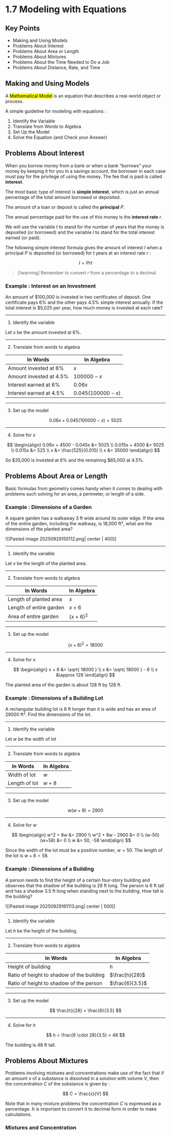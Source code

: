 # 1.7 Modeling with Equations

## Key Points

- Making and Using Models
- Problems About Interest
- Problems About Area or Length
- Problems About Mixtures
- Problems About the Time Needed to Do a Job
- Problems About Distance, Rate, and Time


## Making and Using Models

A <mark class="hltr-trippy">Mathematical Model</mark> is an equation that describes a real-world object or process.

A simple guideline for modeling with equations :
1. Identify the Variable
2. Translate from Words to Algebra
3. Set Up the Model
4. Solve the Equation (and Check your Answer)


## Problems About Interest

When you borrow money from a bank or when a bank “borrows” your money by keeping it for you in a savings account, the borrower in each case must pay for the privilege of using the money. The fee that is paid is called **interest**.

The most basic type of interest is **simple interest**, which is just an annual percentage of the total amount borrowed or deposited.

The amount of a loan or deposit is called the **principal** $P$.

The annual percentage paid for the use of this money is the **interest rate** $r$.

We will use the variable $t$ to stand for the number of years that the money is deposited (or borrowed) and the variable $I$ to stand for the total interest earned (or paid).

The following simple interest formula gives the amount of interest $I$ when a principal $P$ is deposited (or borrowed) for $t$ years at an interest rate $r$ :

$$
I = Prt
$$

> [!warning] Remember to convert $r$ from a percentage to a decimal.


### Example : Interest on an Investment

An amount of \$100,000 is invested in two certificates of deposit. One certificate pays 6% and the other pays 4.5% simple interest annually. If the total interest is \$5,025 per year, how much money is invested at each rate?

---

1. Identify the variable

Let $x$ be the amount invested at 6%.

---

2. Translate from words to algebra

| In Words                | In Algebra        |
| ----------------------- | ----------------- |
| Amount invested at 6%   | $x$               |
| Amount invested at 4.5% | $100000-x$        |
| Interest earned at 6%   | $0.06x$           |
| Interest earned at 4.5% | $0.045(100000-x)$ |

---

3. Set up the model

$$
0.06x + 0.045(100000-x) = 5025
$$

---

4. Solve for $x$

$$
\begin{align}
  0.06x + 4500 - 0.045x &= 5025 \\
  0.015x + 4500 &= 5025 \\
  0.015x &= 525 \\
  x &= \frac{525}{0.015} \\
  x &= 35000
\end{align}
$$

So $35,000 is invested at 6% and the remaining $65,000 at 4.5%.


## Problems About Area or Length

Basic formulas from geometry comes handy when it comes to dealing with problems such solving for an area, a perimeter, or length of a side.

### Example : Dimensions of a Garden

A square garden has a walkaway 3 ft wide around its outer edge. If the area of the entire garden, including the walkway, is 18,000 ft², what are the dimensions of the planted area?

![[Pasted image 20250929155112.png| center | 400]]


---

1. Identify the variable

Let $x$ be the length of the planted area.

---

2. Translate from words to algebra


| In Words                | In Algebra |
| ----------------------- | ---------- |
| Length of planted area  | $x$        |
| Length of entire garden | $x+6$      |
| Area of entire garden   | $(x+6)^2$  |

---

3. Set up the model

$$
(x+6)^2 = 18000
$$

---

4. Solve for $x$

$$
\begin{align}
  x + 6 &= \sqrt{ 18000 } \\
  x &= \sqrt{ 18000 } - 6 \\
  x &\approx 128
\end{align}
$$

The planted area of the garden is about $128$ ft by $128$ ft.


### Example : Dimensions of a Building Lot

A rectangular building lot is 8 ft longer than it is wide and has an area of 29000 ft². Find the dimensions of the lot.

---

1. Identify the variable

Let $w$ be the width of lot

---

2. Translate from words to algebra

| In Words      | In Algebra |
| ------------- | ---------- |
| Width of lot  | $w$        |
| Length of lot | $w+8$      |

---

3. Set up the model

$$
w(w+8) = 2900
$$

---

4. Solve for $w$

$$
\begin{align}
  w^2 + 8w &= 2900 \\
  w^2 + 8w - 2900 &= 0 \\
  (w-50)(w+58) &= 0 \\
  w &= 50, -58
\end{align}
$$

Since the width of the lot must be a positive number, $w = 50$. The length of the lot is $w+8=58$.


### Example : Dimensions of a Building

A person needs to find the height of a certain four-story building and observes that the shadow of the building is 28 ft long. The person is 6 ft tall and has a shadow 3.5 ft long when standing next to the building. How tall is the building?

![[Pasted image 20250929161113.png| center | 500]]

---

1. Identify the variable

Let $h$ be the height of the building.

---

2. Translate from words to algebra

| In Words                                  | In Algebra      |
| ----------------------------------------- | --------------- |
| Height of building                        | $h$             |
| Ratio of height to shadow of the building | $\frac{h}{28}$  |
| Ratio of height to shadow of the person   | $\frac{6}{3.5}$ |

---

3. Set up the model

$$
\frac{h}{28} = \frac{6}{3.5}
$$

---

4. Solve for $h$

$$
h = \frac{6 \cdot 28}{3.5} = 48
$$

The building is 48 ft tall.


## Problems About Mixtures

Problems involving mixtures and concentrations make use of the fact that if an amount $x$ of a substance is dissolved in a solution with volume $V$, then the concentration $C$ of the substance is given by :

$$
C = \frac{x}{V}
$$

Note that in many mixture problems the concentration $C$ is expressed as a percentage. It is important to convert it to decimal form in order to make calculations.


### Mixtures and Concentration

